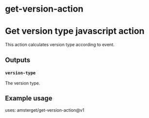# get-version-action

# Get version type javascript action

This action calculates version type according to event.

## Outputs

### `version-type`

The version type.

## Example usage

uses: amsterget/get-version-action@v1
